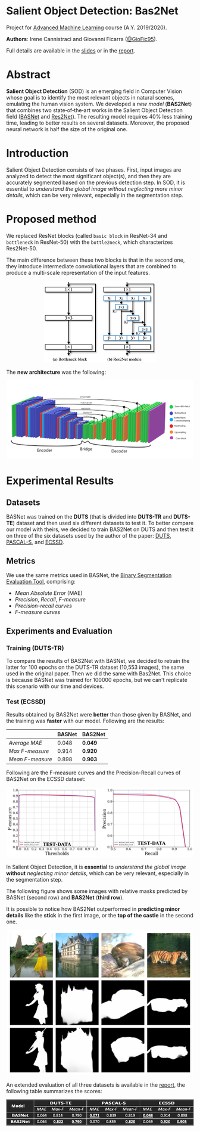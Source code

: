 # Salient Object Detection: Bas2Net
Project for [Advanced Machine Learning](https://sites.google.com/di.uniroma1.it/aml-2021-2022) course (A.Y. 2019/2020).

**Authors**: Irene Cannistraci and Giovanni Ficarra ([@GioFic95](https://github.com/GioFic95)).

Full details are available in the [slides](./slides.pdf) or in the [report](./report.pdf).

# Abstract
**Salient Object Detection** (SOD) is an emerging field in Computer Vision whose goal is to identify the most relevant objects in natural scenes, emulating the human vision system.
We developed a _new model_ (**BAS2Net**) that combines two state‐of‐the‐art works in the Salient Object Detection field ([BASNet](https://openaccess.thecvf.com/content_CVPR_2019/papers/Qin_BASNet_Boundary-Aware_Salient_Object_Detection_CVPR_2019_paper.pdf) and [Res2Net](https://arxiv.org/pdf/1904.01169v3.pdf)). The resulting model requires 40% less training time, leading to better results on several datasets. Moreover, the proposed neural network is half the size of the original one. 

# Introduction
Salient Object Detection consists of two phases. First, input images are analyzed to detect the most significant object(s), and then they are accurately segmented based on the previous detection step. In SOD, it is essential to _understand the global image without neglecting more minor details_, which can be very relevant, especially in the segmentation step.

# Proposed method
We replaced ResNet blocks (called `basic block` in ResNet-34 and `bottleneck` in ResNet-50) with  the `bottle2neck`, which characterizes Res2Net-50.

The main difference between these two blocks is that in the second one, they introduce intermediate convolutional layers that are combined to produce a multi-scale representation of the input features.
<div align="center">
<img src="./docs/bottle2neck.png" width="300">
</div>

The **new architecture** was the following:
<div align="center">
<img src="./docs/bas2net.png">
</div>

# Experimental Results

## Datasets
BASNet was trained on the **DUTS** (that is divided into **DUTS-TR** and **DUTS-TE**) dataset and then used six different datasets to test it. To better compare our model with theirs, we decided to train BAS2Net on DUTS and then test it on three of the six datasets used by the author of the paper: [DUTS](http://saliencydetection.net/duts/), [PASCAL-S](http://cbs.ic.gatech.edu/salobj/.), and [ECSSD](http://www.cse.cuhk.edu.hk/leojia/projects/hsaliency/dataset.html).

## Metrics
We use the same metrics used in BASNet, the [Binary Segmentation Evaluation Tool](https://github.com/xuebinqin/Binary-Segmentation-Evaluation-Tool), comprising:
* _Mean Absolute Error_ (MAE)
* _Precision_, _Recall_, _F-measure_
* _Precision-recall curves_
* _F-measure curves_

## Experiments and Evaluation

### Training (DUTS-TR)
To compare the results of BAS2Net with BASNet, we decided to retrain the latter for 100 epochs on the DUTS-TR dataset (10,553 images), the same used in the original paper. Then we did the same with Bas2Net. This choice is because BASNet was trained for 100000 epochs, but we can't replicate this scenario with our time and devices.

### Test (ECSSD)
Results obtained by BAS2Net were **better** than those given by BASNet, and the training was **faster** with our model. Following are the results:

<div align="center">

|                  	| BASNet 	| BAS2Net   	|
|------------------	|--------	|-----------	|
| _Average MAE_    	| 0.048  	| **0.049** 	|
| _Max F-measure_  	| 0.914  	| **0.920** 	|
| _Mean F-measure_ 	| 0.898  	| **0.903** 	|

</div>

Following are the F-measure curves and the Precision-Recall curves of BAS2Net on the ECSSD dataset:

<div align="center">
    <img src="./docs/fmeasure_ecssd_final_curves.png" width="250">
    <img src="./docs/pr_ecssd_final_curves.png" width="250">
</div>

In Salient Object Detection, it is **essential** to _understand the global image_ **without** _neglecting minor details_, which can be very relevant, especially in the segmentation step.

The following figure shows some images with relative masks predicted by BASNet (second row) and **BAS2Net** (**third row**).

It is possible to notice how BAS2Net outperformed in **predicting minor details** like the **stick** in the first image, or the **top of the castle** in the second one.

<div align="center">
    <img src="./docs/ecssd.jpg" width="500">
</div>

An extended evaluation of all three datasets is available in the [report](./report.pdf), the following table summarizes the scores:
<div align="center">
    <img src="./docs/table_results.png">
</div>

